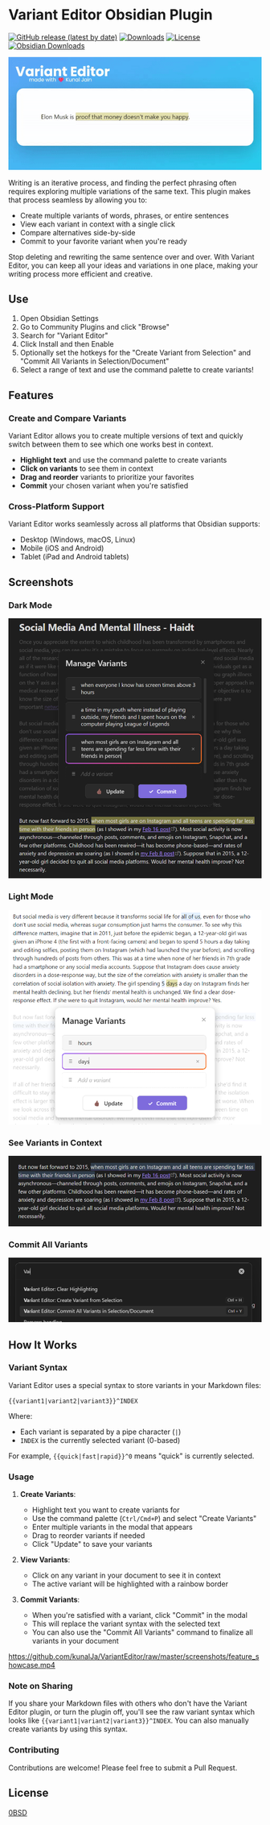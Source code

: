 # Variant Editor Obsidian Plugin

[![GitHub release (latest by date)](https://img.shields.io/github/v/release/kunalJa/VariantEditor)](https://github.com/kunalJa/VariantEditor/releases/latest)
[![Downloads](https://img.shields.io/github/downloads/kunalJa/VariantEditor/total)](https://github.com/kunalJa/VariantEditor/releases)
[![License](https://img.shields.io/github/license/kunalJa/VariantEditor)](LICENSE)
[![Obsidian Downloads](https://img.shields.io/badge/dynamic/json?logo=obsidian&color=%23483699&label=downloads&query=%24%5B%22variant-editor%22%5D.downloads&url=https%3A%2F%2Fraw.githubusercontent.com%2Fobsidianmd%2Fobsidian-releases%2Fmaster%2Fcommunity-plugin-stats.json)](https://obsidian.md/plugins?id=variant-editor)


![SplashVariant](https://github.com/kunalJa/VariantEditor/raw/master/screenshots/SplashVariant.gif)

Writing is an iterative process, and finding the perfect phrasing often requires exploring multiple variations of the same text. This plugin makes that process seamless by allowing you to:

- Create multiple variants of words, phrases, or entire sentences
- View each variant in context with a single click
- Compare alternatives side-by-side
- Commit to your favorite variant when you're ready

Stop deleting and rewriting the same sentence over and over. With Variant Editor, you can keep all your ideas and variations in one place, making your writing process more efficient and creative.

## Use

1. Open Obsidian Settings
2. Go to Community Plugins and click "Browse"
3. Search for "Variant Editor"
4. Click Install and then Enable
5. Optionally set the hotkeys for the "Create Variant from Selection" and "Commit All Variants in Selection/Document"
6. Select a range of text and use the command palette to create variants!

## Features

### Create and Compare Variants

Variant Editor allows you to create multiple versions of text and quickly switch between them to see which one works best in context.

- **Highlight text** and use the command palette to create variants
- **Click on variants** to see them in context
- **Drag and reorder** variants to prioritize your favorites
- **Commit** your chosen variant when you're satisfied

### Cross-Platform Support

Variant Editor works seamlessly across all platforms that Obsidian supports:

- Desktop (Windows, macOS, Linux)
- Mobile (iOS and Android)
- Tablet (iPad and Android tablets)

## Screenshots

### Dark Mode

![Dark Mode](https://raw.githubusercontent.com/kunalJa/VariantEditor/master/screenshots/dark_mode.png)

### Light Mode

![Light Mode](https://raw.githubusercontent.com/kunalJa/VariantEditor/master/screenshots/light_mode.png)

### See Variants in Context

![See Variants in Context](https://raw.githubusercontent.com/kunalJa/VariantEditor/master/screenshots/has_variant.png)

### Commit All Variants

![Commit All](https://raw.githubusercontent.com/kunalJa/VariantEditor/master/screenshots/commands.png)

## How It Works

### Variant Syntax

Variant Editor uses a special syntax to store variants in your Markdown files:

```
{{variant1|variant2|variant3}}^INDEX
```

Where:
- Each variant is separated by a pipe character (`|`)
- `INDEX` is the currently selected variant (0-based)

For example, `{{quick|fast|rapid}}^0` means "quick" is currently selected.

### Usage

1. **Create Variants**:
   - Highlight text you want to create variants for
   - Use the command palette (`Ctrl/Cmd+P`) and select "Create Variants"
   - Enter multiple variants in the modal that appears
   - Drag to reorder variants if needed
   - Click "Update" to save your variants

2. **View Variants**:
   - Click on any variant in your document to see it in context
   - The active variant will be highlighted with a rainbow border

3. **Commit Variants**:
   - When you're satisfied with a variant, click "Commit" in the modal
   - This will replace the variant syntax with the selected text
   - You can also use the "Commit All Variants" command to finalize all variants in your document

https://github.com/kunalJa/VariantEditor/raw/master/screenshots/feature_showcase.mp4

### Note on Sharing

If you share your Markdown files with others who don't have the Variant Editor plugin, or turn the plugin off, you'll see the raw variant syntax which looks like `{{variant1|variant2|variant3}}^INDEX`. You can also manually create variants by using this syntax.

### Contributing

Contributions are welcome! Please feel free to submit a Pull Request.

## License

[0BSD](LICENSE)
